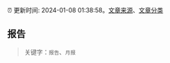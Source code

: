 :alarm_clock: 更新时间: 2024-01-08 01:38:58。[文章来源](/README.md)、[文章分类](/TAGS.md)

## 报告


> 关键字：`报告`、`月报`



